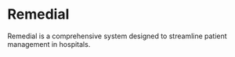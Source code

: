 # Remedial 

Remedial is a comprehensive system designed to streamline patient management in hospitals.

